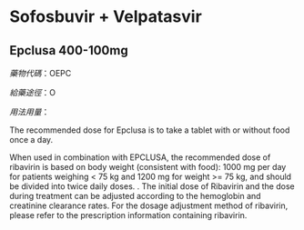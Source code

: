 # Sofosbuvir + Velpatasvir

## Epclusa 400-100mg

_藥物代碼_：OEPC

_給藥途徑_：O

_用法用量_：

The recommended dose for Epclusa is to take a tablet with or without food once a day.

When used in combination with EPCLUSA, the recommended dose of ribavirin is based on body weight \(consistent with food\): 1000 mg per day for patients weighing &lt; 75 kg and 1200 mg for weight &gt;= 75 kg, and should be divided into twice daily doses. . The initial dose of Ribavirin and the dose during treatment can be adjusted according to the hemoglobin and creatinine clearance rates. For the dosage adjustment method of ribavirin, please refer to the prescription information containing ribavirin.


